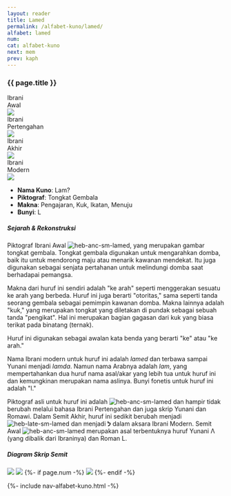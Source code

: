 ```yaml
---
layout: reader
title: Lamed 
permalink: /alfabet-kuno/lamed/
alfabet: lamed
num: 
cat: alfabet-kuno
next: mem
prev: kaph
---
```


<link rel="stylesheet" type="text/css" href="{{ site.url }}/assets/css/alfabet.css">

### **{{ page.title }}**

 <div id="content-alfabet" class="container pb-3">
    <div class="row justify-content-center">
    <div class="col-3 col-md-3 text-center font-weight-bold">Ibrani<br>Awal<br>
           <img class="pt-2" src="https://www.ancient-hebrew.org/hebrew/heb-anc-lg-{{ page.alfabet }}.jpg">
    </div>
    <div class="col-3 col-md-3 text-center font-weight-bold">Ibrani<br>Pertengahan<br>
      <img class="pt-2" src="https://www.ancient-hebrew.org/hebrew/heb-middle-lg-{{ page.alfabet }}.jpg">
     </div>
    <div class="col-3 col-md-3 text-center font-weight-bold">Ibrani<br>Akhir<br>
      <img class="pt-2" src="https://www.ancient-hebrew.org/hebrew/heb-late-lg-{{ page.alfabet }}.jpg">
    </div>
    <div class="col-3 col-md-3 text-center font-weight-bold">Ibrani<br>Modern<br>
      <img class="pt-2" src="https://www.ancient-hebrew.org/hebrew/heb-modern-lg-{{ page.alfabet }}.jpg">
    </div>
  </div>
</div>
          
- **Nama Kuno**: Lam?
- **Piktograf**:  Tongkat Gembala
- **Makna**: Pengajaran, Kuk, Ikatan, Menuju
- **Bunyi**: L


##### **Sejarah & Rekonstruksi** 

Piktograf Ibrani Awal ![heb-anc-sm-lamed](https://www.ancient-hebrew.org/hebrew/heb-anc-sm-lamed.jpg), yang merupakan gambar tongkat gembala. Tongkat gembala digunakan untuk mengarahkan domba, baik itu untuk mendorong maju atau menarik kawanan mendekat. Itu juga digunakan sebagai senjata pertahanan untuk melindungi domba saat berhadapai pemangsa.

Makna dari huruf ini sendiri adalah "ke arah" seperti menggerakan sesuatu ke arah yang berbeda. Huruf ini juga berarti "otoritas," sama seperti tanda seorang gembala sebagai pemimpin kawanan domba. Makna lainnya adalah "kuk," yang merupakan tongkat yang diletakan di pundak sebagai sebuah tanda "pengikat". Hal ini merupakan bagian gagasan dari kuk yang biasa terikat pada binatang (ternak).

Huruf ini digunakan sebagai awalan kata benda yang berarti "ke" atau "ke arah."

Nama Ibrani modern untuk huruf ini adalah _lamed_ dan terbawa sampai Yunani menjadi _lamda_. Namun nama Arabnya adalah _lam_, yang mempertahankan dua huruf nama asal/akar yang lebih tua untuk huruf ini dan kemungkinan merupakan nama aslinya. Bunyi fonetis untuk huruf ini adalah "l."

Piktograf asli untuk huruf ini adalah ![heb-anc-sm-lamed](https://www.ancient-hebrew.org/hebrew/heb-anc-sm-lamed.jpg) dan hampir tidak berubah melalui bahasa Ibrani Pertengahan dan juga skrip Yunani dan Romawi. Dalam Semit Akhir, huruf ini sedikit berubah menjadi ![heb-late-sm-lamed](https://www.ancient-hebrew.org/hebrew/heb-late-sm-lamed.jpg) dan menjadi **ל** dalam aksara Ibrani Modern. Semit Awal ![heb-anc-sm-lamed](https://www.ancient-hebrew.org/hebrew/heb-anc-sm-lamed.jpg) merupakan asal terbentuknya huruf Yunani Λ (yang dibalik dari Ibraninya) dan Roman L.



<div id="content-chart" class="container pb-3">
    <div class="row justify-content-center">
      <div class="col-10 px-0">
        <h5 class="text-center font-weight-bold pb-2">Diagram Skrip Semit</h5>
        <div class="row justify-content-center">
        <img class="p-3 mb-4 img-thumbnail shadow" src="https://www.ancient-hebrew.org/ancient-alphabet/files/alphabet_chart_{{ page.alfabet }}_2.jpg">
        <img class="p-3 mb-4 img-thumbnail shadow" src="https://www.ancient-hebrew.org/ancient-alphabet/files/alphabet_chart_{{ page.alfabet }}_1.jpg"> 
        {%- if page.num -%}
        <img class="p-3 mb-4 img-thumbnail shadow" src="https://www.ancient-hebrew.org/alphabet/files/alephbet_evolution_{{ page.num }}.gif ">
        {%- endif -%}
        </div>
      </div>
    </div>
</div> 


{%- include nav-alfabet-kuno.html -%}